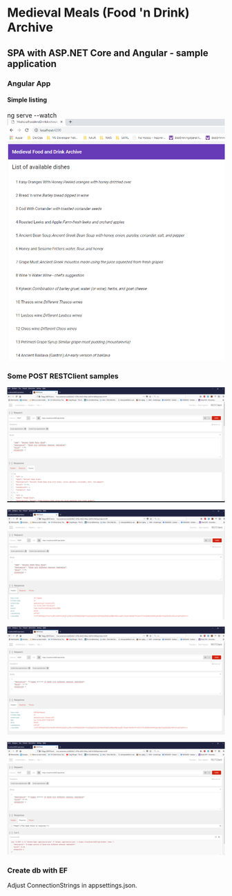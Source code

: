# Medieval Meals (Food 'n Drink) Archive
## SPA with ASP.NET Core and Angular - sample application

### Angular App
#### Simple listing

ng serve --watch
![List dishes #1](https://github.com/feiro/MedievalMealsArchive/blob/master/Screenshot-Images/List-of-Dishes.PNG)

 

### Some POST RESTClient samples

![Create #1](https://github.com/feiro/MedievalMealsArchive/blob/master/Screenshot-Images/1-POST-Create-1.PNG)

![Create #2](https://github.com/feiro/MedievalMealsArchive/blob/master/Screenshot-Images/2-POST-Create-2.PNG)

![Create #3 Bad Request](https://github.com/feiro/MedievalMealsArchive/blob/master/Screenshot-Images/3-POST-Create-Bad-Request-1.PNG)

![Create #4 Bad Request](https://github.com/feiro/MedievalMealsArchive/blob/master/Screenshot-Images/4-POST-Create-Bad-Request-2.PNG)

### Create db with EF
Adjust ConnectionStrings in appsettings.json.




